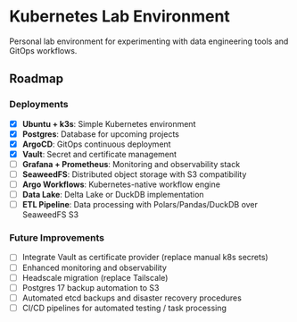# Kubernetes Lab Environment

Personal lab environment for experimenting with data engineering tools and GitOps workflows.

## Roadmap

### Deployments

- [x] **Ubuntu + k3s**: Simple Kubernetes environment
- [x] **Postgres**: Database for upcoming projects
- [x] **ArgoCD**: GitOps continuous deployment
- [x] **Vault**: Secret and certificate management
- [ ] **Grafana + Prometheus**: Monitoring and observability stack
- [ ] **SeaweedFS**: Distributed object storage with S3 compatibility
- [ ] **Argo Workflows**: Kubernetes-native workflow engine
- [ ] **Data Lake**: Delta Lake or DuckDB implementation
- [ ] **ETL Pipeline**: Data processing with Polars/Pandas/DuckDB over SeaweedFS S3

### Future Improvements

- [ ] Integrate Vault as certificate provider (replace manual k8s secrets)
- [ ] Enhanced monitoring and observability
- [ ] Headscale migration (replace Tailscale)
- [ ] Postgres 17 backup automation to S3
- [ ] Automated etcd backups and disaster recovery procedures
- [ ] CI/CD pipelines for automated testing / task processing
